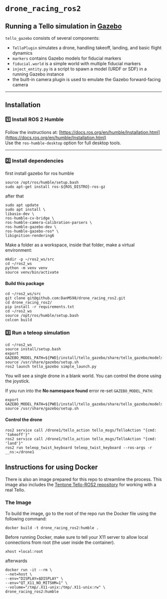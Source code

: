 # `drone_racing_ros2`

## Running a Tello simulation in [Gazebo](http://gazebosim.org/)

`tello_gazebo` consists of several components:
* `TelloPlugin` simulates a drone, handling takeoff, landing, and basic flight dynamics
* `markers` contains Gazebo models for fiducial markers
* `fiducial.world` is a simple world with multiple fiducial markers
* `inject_entity.py` is a script to spawn a model (URDF or SDF) in a running Gazebo instance
* the built-in camera plugin is used to emulate the Gazebo forward-facing camera

---

## Installation

### 1️⃣ Install ROS 2 Humble
Follow the instructions at:
[https://docs.ros.org/en/humble/Installation.html](https://docs.ros.org/en/humble/Installation.html)  
Use the `ros-humble-desktop` option for full desktop tools.

---

### 2️⃣ Install dependencies
first install gazebo for ros humble
    
    source /opt/ros/humble/setup.bash 
    sudo apt-get install ros-${ROS_DISTRO}-ros-gz

after that
    
    sudo apt update
    sudo apt install \
    libasio-dev \
    ros-humble-cv-bridge \
    ros-humble-camera-calibration-parsers \
    ros-humble-gazebo-dev \
    ros-humble-gazebo-ros* \
    libignition-rendering6 

Make a folder as a workspace, inside that folder, make a virtual environment:

    mkdir -p ~/ros2_ws/src
    cd ~/ros2_ws
    python -m venv venv
    source venv/bin/activate

#### Build this package
    
    cd ~/ros2_ws/src
    git clone git@github.com:DanMS98/drone_racing_ros2.git
    cd drone_racing_ros2/
    pip install -r requirements.txt
    cd ~/ros2_ws
    source /opt/ros/humble/setup.bash
    colcon build
    
### 3️⃣ Run a teleop simulation

    cd ~/ros2_ws
    source install/setup.bash
    export GAZEBO_MODEL_PATH=${PWD}/install/tello_gazebo/share/tello_gazebo/models
    source /usr/share/gazebo/setup.sh
    ros2 launch tello_gazebo simple_launch.py
    
You will see a single drone in a blank world.
You can control the drone using the joystick.

If you run into the **No namespace found** error re-set `GAZEBO_MODEL_PATH`:

    export GAZEBO_MODEL_PATH=${PWD}/install/tello_gazebo/share/tello_gazebo/models
    source /usr/share/gazebo/setup.sh
    

#### Control the drone
    ros2 service call /drone1/tello_action tello_msgs/TelloAction "{cmd: 'takeoff'}"
    ros2 service call /drone1/tello_action tello_msgs/TelloAction "{cmd: 'land'}"
    ros2 run teleop_twist_keyboard teleop_twist_keyboard --ros-args -r __ns:=/drone1
## Instructions for using Docker
There is also an image prepared for this repo to streamline the process. This image also includes the [Tentone Tello-ROS2 repository](https://github.com/tentone/tello-ros2)
 for working with a real Tello.

### The Image  
To build the image, go to the root of the repo run the Docker file using the following command:

    docker build -t drone_racing_ros2:humble .

Before running Docker, make sure to tell your X11 server to allow local connections from root (the user inside the container).

    xhost +local:root

afterwards

    docker run -it --rm \
    --net=host \
    --env="DISPLAY=$DISPLAY" \
    --env="QT_X11_NO_MITSHM=1" \
    --volume="/tmp/.X11-unix:/tmp/.X11-unix:rw" \
    drone_racing_ros2:humble


    










